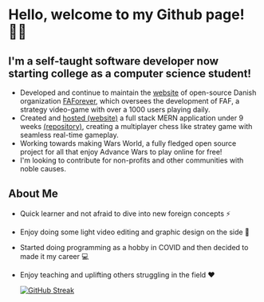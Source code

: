 # Hello, welcome to my Github page! 🏳️‍🌈
## I'm a self-taught software developer now starting college as a computer science student!
- Developed and continue to maintain the [website](https://faforever.com/) of open-source Danish organization [FAForever](https://github.com/FAForever), which
oversees the development of FAF, a strategy video-game with over a 1000 users playing daily.
- Created and [hosted (website)](https://www.wars-world.com/) a full stack MERN application under 9 weeks [(repository)](https://github.com/FemboyDeveloper/AW-Competitive), creating a multiplayer chess like stratey game with seamless real-time gameplay.
- Working towards making Wars World, a fully fledged open source project for all that enjoy Advance Wars to play online for free!
- I'm looking to contribute for non-profits and other communities with noble causes.

## About Me
- Quick learner and not afraid to dive into new foreign concepts ⚡
- Enjoy doing some light video editing and graphic design on the side 🎨
- Started doing programming as a hobby in COVID and then decided to made it my career 💻
- Enjoy teaching and uplifting others struggling in the field ❤️

  [![GitHub Streak](https://streak-stats.demolab.com/?user=FemboyDeveloper&theme=dark)](https://git.io/streak-stats)




    

    
<!---
FemboyJavi/FemboyJavi is a ✨ special ✨ repository because its `README.md` (this file) appears on your GitHub profile.
You can click the Preview link to take a look at your changes.
--->
